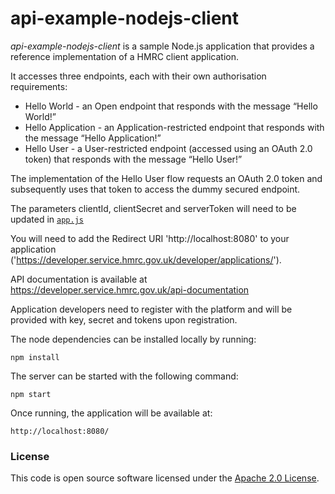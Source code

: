 api-example-nodejs-client
=========================

*api-example-nodejs-client* is a sample Node.js application that provides a reference implementation of a HMRC client application.

It accesses three endpoints, each with their own authorisation requirements:

* Hello World - an Open endpoint that responds with the message “Hello World!”
* Hello Application - an Application-restricted endpoint that responds with the message “Hello Application!”
* Hello User - a User-restricted endpoint (accessed using an OAuth 2.0 token) that responds with the message “Hello User!”

The implementation of the Hello User flow requests an OAuth 2.0 token and subsequently uses that token to access the dummy secured endpoint.

The parameters clientId, clientSecret and serverToken will need to be updated in [`app.js`](app.js)

You will need to add the Redirect URI 'http://localhost:8080' to your application ('https://developer.service.hmrc.gov.uk/developer/applications/').

API documentation is available at https://developer.service.hmrc.gov.uk/api-documentation

Application developers need to register with the platform and will be provided with key, secret and tokens upon registration.

The node dependencies can be installed locally by running:
```
npm install
```

The server can be started with the following command:
```
npm start
```

Once running, the application will be available at:

```
http://localhost:8080/
```

### License

This code is open source software licensed under the [Apache 2.0 License]("http://www.apache.org/licenses/LICENSE-2.0.html").
